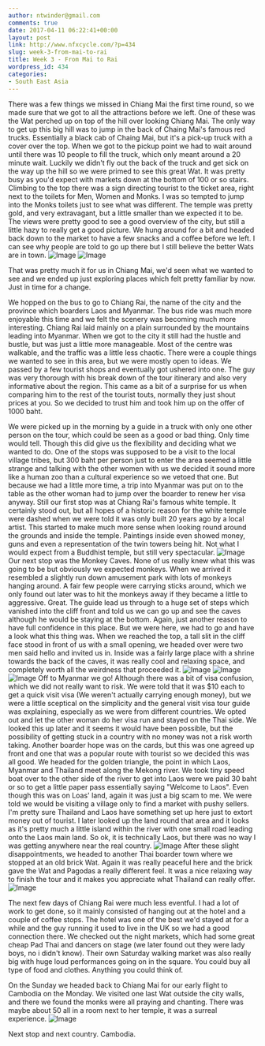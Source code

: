 ```yaml
---
author: ntwinder@gmail.com
comments: true
date: 2017-04-11 06:22:41+00:00
layout: post
link: http://www.nfxcycle.com/?p=434
slug: week-3-from-mai-to-rai
title: Week 3 - From Mai to Rai
wordpress_id: 434
categories:
- South East Asia
---
```


There was a few things we missed in Chiang Mai the first time round, so we made sure that we got to all the attractions before we left. One of these was the Wat perched up on top of the hill over looking Chiang Mai.  The only way to get up this big hill was to jump in the back of Chaing Mai's famous red trucks. Essentially a black cab of Chaing Mai, but it's a pick-up truck with a cover over the top. When we got to the pickup point we had to wait around until there was 10 people to fill the truck, which only meant around a 20 minute wait. Luckily we didn't fly out the back of the truck and get sick on the way up the hill so we were primed to see this great Wat. It was pretty busy as you'd expect with markets down at the bottom of 100 or so stairs. Climbing to the top there was a sign directing tourist to the ticket area, right next to the toilets for Men, Women and Monks. I was so tempted to jump into the Monks toilets just to see what was different.  The temple was pretty gold, and very extravagant, but a little smaller than we expected it to be.  The views were pretty good to see a good overview of the city, but still a little hazy to really get a good picture. We hung around for a bit and headed back down to the market to have a few snacks and a coffee before we left.  I can see why people are told to go up there but I still believe the better Wats are in town.
![Image](/assets/images/101.jpg)
![Image](/assets/images/102.jpg)

That was pretty much it for us in Chiang Mai, we'd seen what we wanted to see and we ended up just exploring places which felt pretty familiar by now.  Just in time for a change.

We hopped on the bus to go to Chiang Rai, the name of the city and the province which boarders Laos and Myanmar.  The bus ride was much more enjoyable this time and we felt the scenery was becoming much more interesting. Chiang Rai laid mainly on a plain surrounded by the mountains leading into Myanmar.  When we got to the city it still had the hustle and bustle, but was just a little more manageable.  Most of the centre was walkable, and the traffic was a little less chaotic.  There were a couple things we wanted to see in this area, but we were mostly open to ideas. We passed by a few tourist shops and eventually got ushered into one. The guy was very thorough with his break down of the tour itinerary and also very informative about the region.  This came as a bit of a surprise for us when comparing him to the rest of the tourist touts, normally they just shout prices at you. So we decided to trust him and took him up on the offer of 1000 baht.

We were picked up in the morning by a guide in a truck with only one other person on the tour, which could be seen as a good or bad thing. Only time would tell. Though this did give us the flexibility and deciding what we wanted to do.  One of the stops was supposed to be a visit to the local village tribes, but 300 baht per person just to enter the area seemed a little strange and talking with the other women with us we decided it sound more like a human zoo than a cultural experience so we vetoed that one. But because we had a little more time, a trip into Myanmar was put on to the table as the other woman had to jump over the boarder to renew her visa anyway.  Still our first stop was at Chiang Rai's famous white temple.  It certainly stood out, but all hopes of a historic reason for the white temple were dashed when we were told it was only built 20 years ago by a local artist.  This started to make much more sense when looking round around the grounds and inside the temple.  Paintings inside even showed money, guns and even a representation of the twin towers being hit.  Not what I would expect from a Buddhist temple, but still very spectacular.
![Image](/assets/images/103.jpg)
Our next stop was the Monkey Caves. None of us really knew what this was going to be but obviously we expected monkeys.   When we arrived it resembled a slightly run down amusement park with lots of monkeys hanging around.  A fair few people were carrying sticks around, which we only found out later was to hit the monkeys away if they became a little to aggressive. Great. The guide lead us through to a huge set of steps which vanished into the cliff front and told us we can go up and see the caves although he would be staying at the bottom. Again, just another reason to have full confidence in this place. But we were here, we had to go and have a look what this thing was.  When we reached the top, a tall slit in the cliff face stood in front of us with a small opening, we headed over were two men said hello and invited us in.  Inside was a fairly large place with a shrine towards the back of the caves, it was really cool and relaxing space, and completely worth all the weirdness that proceeded it.
![Image](/assets/images/104.jpg)
![Image](/assets/images/105.jpg)
![Image](/assets/images/106.jpg)
Off to Myanmar we go! Although there was a bit of visa confusion, which we did not really want to risk. We were told that it was $10 each to get a quick visit visa (We weren't actually carrying enough money), but we were a little sceptical on the simplicity and the general visit visa tour guide was explaining, especially as we were from different countries.  We opted out and let the other woman do her visa run and stayed on the Thai side.  We looked this up later and it seems it would have been possible, but the possibility of getting stuck in a country with no money was not a risk worth taking.
Another boarder hope was on the cards, but this was one agreed up front and one that was a popular route with tourist so we decided this was all good. We headed for the golden triangle, the point in which Laos, Myanmar and Thailand meet along the Mekong river. We took tiny speed boat over to the other side of the river to get into Laos were we paid 30 baht or so to get a little paper pass essentially saying "Welcome to Laos".  Even though this was on Loas' land, again it was just a big scam to me.  We were told we would be visiting a village only to find a market with pushy sellers. I'm pretty sure Thailand and Laos have something set up here just to extort money out of tourist. I later looked up the land round that area and it looks as it's pretty much a little island within the river with one small road leading onto the Laos main land. So ok, it is technically Laos, but there was no way I was getting anywhere near the real country.
![Image](/assets/images/107.jpg)
After these slight disappointments, we headed to another Thai boarder town where we stopped at an old brick Wat.  Again it was really peaceful here and the brick gave the Wat and Pagodas a really different feel. It was a nice relaxing way to finish the tour and it makes you appreciate what Thailand can really offer.
![Image](/assets/images/108.jpg)

The next few days of Chiang Rai were much less eventful. I had a lot of work to get done, so it mainly consisted of hanging out at the hotel and a couple of coffee stops. The hotel was one of the best we'd stayed at for a while and the guy running it used to live in the UK so we had a good connection there. We checked out the night markets, which had some great cheap Pad Thai and dancers on stage (we later found out they were lady boys, no i didn't know). Their own Saturday walking market was also really big with huge loud performances going on in the square. You could buy all type of food and clothes. Anything you could think of.

On the Sunday we headed back to Chiang Mai for our early flight to Cambodia on the Monday. We visited one last Wat outside the city walls, and there we found the monks were all praying and chanting. There was maybe about 50 all in a room next to her temple, it was a surreal experience.
![Image](/assets/images/109.jpg)

Next stop and next country. Cambodia.
